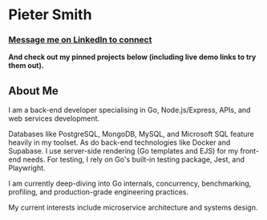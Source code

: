 # Pieter Smith

### [Message me on LinkedIn to connect](https://www.linkedin.com/in/pietersmith81)

**And check out my pinned projects below (including live demo links to try them out).**

## About Me

I am a back-end developer specialising in Go, Node.js/Express, APIs, and web services development.

Databases like PostgreSQL, MongoDB, MySQL, and Microsoft SQL feature heavily in my toolset. As do back-end technologies like Docker and Supabase. I use server-side rendering (Go templates and EJS) for my front-end needs. For testing, I rely on Go's built-in testing package, Jest, and Playwright.

I am currently deep-diving into Go internals, concurrency, benchmarking, profiling, and production-grade engineering practices.

My current interests include microservice architecture and systems design.
